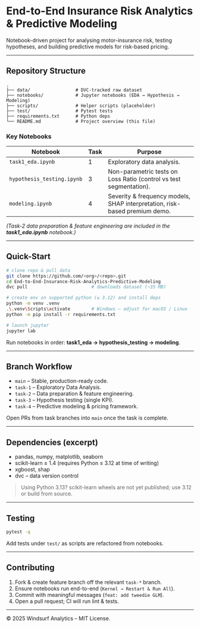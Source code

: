 # End-to-End Insurance Risk Analytics & Predictive Modeling

Notebook-driven project for analysing motor-insurance risk, testing hypotheses, and building predictive models for risk-based pricing.

---

## Repository Structure

```
.
├── data/                 # DVC-tracked raw dataset
├── notebooks/            # Jupyter notebooks (EDA → Hypothesis → Modeling)
├── scripts/              # Helper scripts (placeholder)
├── test/                 # Pytest tests
├── requirements.txt      # Python deps
└── README.md             # Project overview (this file)
```

### Key Notebooks
| Notebook | Task | Purpose |
|----------|------|---------|
| `task1_eda.ipynb`        | 1 | Exploratory data analysis. |
| `hypothesis_testing.ipynb` | 3 | Non-parametric tests on Loss Ratio (control vs test segmentation). |
| `modeling.ipynb`         | 4 | Severity & frequency models, SHAP interpretation, risk-based premium demo. |

*(Task-2 data preparation & feature engineering are included in the **task1_eda.ipynb** notebook.)*

---

## Quick-Start

```bash
# clone repo & pull data
git clone https://github.com/<org>/<repo>.git
cd End-to-End-Insurance-Risk-Analytics-Predictive-Modeling
dvc pull                        # downloads dataset (~35 MB)

# create env on supported python (≤ 3.12) and install deps
python -m venv .venv
.\.venv\Scripts\activate        # Windows – adjust for macOS / Linux
python -m pip install -r requirements.txt

# launch jupyter
jupyter lab
```
Run notebooks in order: **task1_eda → hypothesis_testing → modeling**.

---

## Branch Workflow

* `main`   – Stable, production-ready code.
* `task-1` – Exploratory Data Analysis.
* `task-2` – Data preparation & feature engineering.
* `task-3` – Hypothesis testing (single KPI).
* `task-4` – Predictive modeling & pricing framework.

Open PRs from task branches into `main` once the task is complete.

---

## Dependencies (excerpt)

* pandas, numpy, matplotlib, seaborn
* scikit-learn ≥ 1.4 (requires Python ≤ 3.12 at time of writing)
* xgboost, shap
* dvc – data version control

> Using Python 3.13? scikit-learn wheels are not yet published; use 3.12 or build from source.

---

## Testing

```bash
pytest -q
```
Add tests under `test/` as scripts are refactored from notebooks.

---

## Contributing

1. Fork & create feature branch off the relevant `task-*` branch.
2. Ensure notebooks run end-to-end (`Kernel → Restart & Run All`).
3. Commit with meaningful messages (`feat: add tweedie GLM`).
4. Open a pull request; CI will run lint & tests.

---

© 2025 Windsurf Analytics – MIT License.
